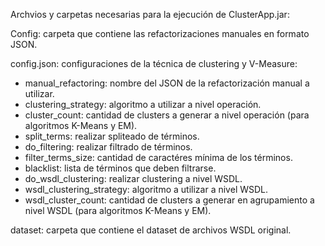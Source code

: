 Archvios y carpetas necesarias para la ejecución de ClusterApp.jar:

Config: carpeta que contiene las refactorizaciones manuales en formato JSON.

config.json: configuraciones de la técnica de clustering y V-Measure:
  - manual_refactoring: nombre del JSON de la refactorización manual a utilizar.
  - clustering_strategy: algoritmo a utilizar a nivel operación.
  - cluster_count: cantidad de clusters a generar a nivel operación (para algoritmos K-Means y EM).
  - split_terms: realizar spliteado de términos.
  - do_filtering: realizar filtrado de términos.
  - filter_terms_size: cantidad de caractéres mínima de los términos.
  - blacklist: lista de términos que deben filtrarse.
  - do_wsdl_clustering: realizar clustering a nivel WSDL.
  - wsdl_clustering_strategy: algoritmo a utilizar a nivel WSDL.
  - wsdl_cluster_count: cantidad de clusters a generar en agrupamiento a nivel WSDL (para algoritmos K-Means y EM).
  
dataset: carpeta que contiene el dataset de archivos WSDL original.

